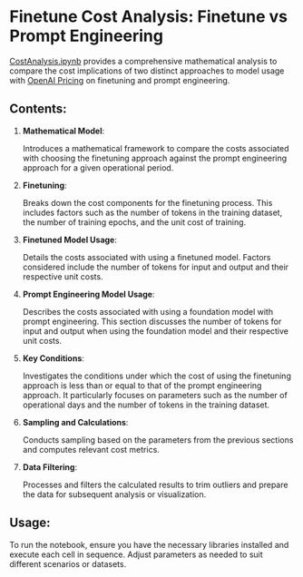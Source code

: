# Finetune Cost Analysis: Finetune vs Prompt Engineering

[CostAnalysis.ipynb](CostAnalysis.ipynb) provides a comprehensive mathematical analysis to compare the cost implications of two distinct approaches to model usage with [OpenAI Pricing](https://openai.com/pricing) on finetuning and prompt engineering.

## Contents:

1. **Mathematical Model**:
   
   Introduces a mathematical framework to compare the costs associated with choosing the finetuning approach against the prompt engineering approach for a given operational period.

2. **Finetuning**:
   
   Breaks down the cost components for the finetuning process. This includes factors such as the number of tokens in the training dataset, the number of training epochs, and the unit cost of training.

3. **Finetuned Model Usage**:
   
   Details the costs associated with using a finetuned model. Factors considered include the number of tokens for input and output and their respective unit costs.

4. **Prompt Engineering Model Usage**:
   
   Describes the costs associated with using a foundation model with prompt engineering. This section discusses the number of tokens for input and output when using the foundation model and their respective unit costs.

5. **Key Conditions**:
   
   Investigates the conditions under which the cost of using the finetuning approach is less than or equal to that of the prompt engineering approach. It particularly focuses on parameters such as the number of operational days and the number of tokens in the training dataset.

6. **Sampling and Calculations**:
   
   Conducts sampling based on the parameters from the previous sections and computes relevant cost metrics.

7. **Data Filtering**:
   
   Processes and filters the calculated results to trim outliers and prepare the data for subsequent analysis or visualization.

## Usage:

To run the notebook, ensure you have the necessary libraries installed and execute each cell in sequence. Adjust parameters as needed to suit different scenarios or datasets.
